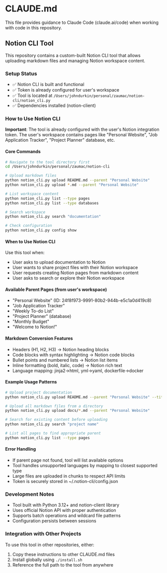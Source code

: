 # CLAUDE.md

This file provides guidance to Claude Code (claude.ai/code) when working with code in this repository.

## Notion CLI Tool

This repository contains a custom-built Notion CLI tool that allows uploading markdown files and managing Notion workspace content.

### Setup Status
- ✅ Notion CLI is built and functional
- ✅ Token is already configured for user's workspace
- ✅ Tool is located at `/Users/johndurkin/personal/zaumac/notion-cli/notion_cli.py`
- ✅ Dependencies installed (notion-client)

### How to Use Notion CLI

**Important**: The tool is already configured with the user's Notion integration token. The user's workspace contains pages like "Personal Website", "Job Application Tracker", "Project Planner" database, etc.

#### Core Commands

```bash
# Navigate to the tool directory first
cd /Users/johndurkin/personal/zaumac/notion-cli

# Upload markdown files
python notion_cli.py upload README.md --parent "Personal Website"
python notion_cli.py upload *.md --parent "Personal Website"

# List workspace content
python notion_cli.py list --type pages
python notion_cli.py list --type databases

# Search workspace
python notion_cli.py search "documentation"

# Check configuration
python notion_cli.py config show
```

#### When to Use Notion CLI

Use this tool when:
- User asks to upload documentation to Notion
- User wants to share project files with their Notion workspace
- User requests creating Notion pages from markdown content
- User asks to search or explore their Notion workspace

#### Available Parent Pages (from user's workspace)
- "Personal Website" (ID: 24f8f973-9991-80b2-944b-e5c1a0d419c8)
- "Job Application Tracker"
- "Weekly To-do List" 
- "Project Planner" (database)
- "Monthly Budget"
- "Welcome to Notion!"

#### Markdown Conversion Features
- Headers (H1, H2, H3) → Notion heading blocks
- Code blocks with syntax highlighting → Notion code blocks
- Bullet points and numbered lists → Notion list items
- Inline formatting (bold, italic, code) → Notion rich text
- Language mapping: jinja2→html, yml→yaml, dockerfile→docker

#### Example Usage Patterns

```bash
# Upload project documentation
python notion_cli.py upload README.md --parent "Personal Website" --title "Project Name - Documentation"

# Upload all markdown files from a directory
python notion_cli.py upload docs/*.md --parent "Personal Website"

# Search for existing content before uploading
python notion_cli.py search "project name"

# List all pages to find appropriate parent
python notion_cli.py list --type pages
```

#### Error Handling
- If parent page not found, tool will list available options
- Tool handles unsupported languages by mapping to closest supported type
- Large files are uploaded in chunks to respect API limits
- Token is securely stored in ~/.notion-cli/config.json

### Development Notes
- Tool built with Python 3.12+ and notion-client library
- Uses official Notion API with proper authentication
- Supports batch operations and wildcard file patterns
- Configuration persists between sessions

### Integration with Other Projects
To use this tool in other repositories, either:
1. Copy these instructions to other CLAUDE.md files
2. Install globally using `./install.sh` 
3. Reference the full path to the tool from anywhere